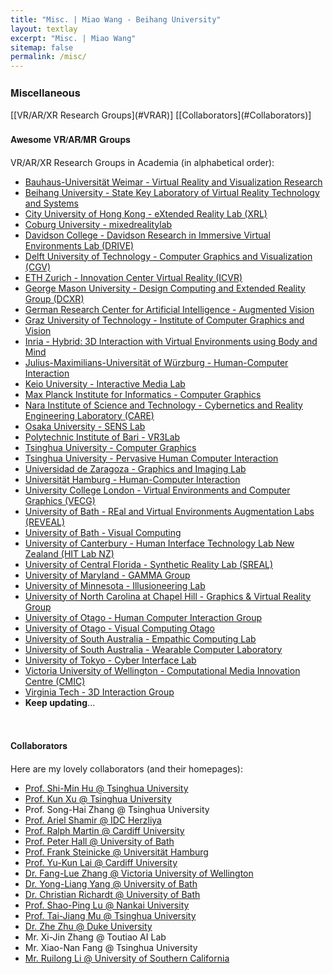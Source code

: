 ```yaml
---
title: "Misc. | Miao Wang - Beihang University"
layout: textlay
excerpt: "Misc. | Miao Wang"
sitemap: false
permalink: /misc/
---
```









<div><h3 style="font-family: 'aleSC', Helvetica Neue,Source Sans Pro,Arial"><b>Miscellaneous</b></h3></div>
[[VR/AR/XR Research Groups](#VRAR)] [[Collaborators](#Collaborators)]


<br/>

<div><h4 style="font-family: 'aleSC', Helvetica Neue,Source Sans Pro,Arial" id="VRAR"><b>Awesome VR/AR/MR Groups</b></h4></div>

VR/AR/XR Research Groups in Academia (in alphabetical order):

* [Bauhaus-Universität Weimar - Virtual Reality and Visualization Research](https://www.uni-weimar.de/de/medien/professuren/medieninformatik/vr/)
* [Beihang University - State Key Laboratory of Virtual Reality Technology and Systems](http://vrlab.buaa.edu.cn)
* [City University of Hong Kong - eXtended Reality Lab (XRL)](https://xr-lab.org)
* [Coburg University - mixedrealitylab](https://www.mixedrealitylab.de/index-en.html)
* [Davidson College - Davidson Research in Immersive Virtual Environments Lab (DRIVE)](https://tabithapeck.com/research/)
* [Delft University of Technology - Computer Graphics and Visualization (CGV)](http://graphics.tudelft.nl)
* [ETH Zurich - Innovation Center Virtual Reality (ICVR)](https://www.icvr.ethz.ch/research/index_EN)
* [George Mason University - Design Computing and Extended Reality Group (DCXR)](https://craigyuyu.github.io/home/)
* [German Research Center for Artificial Intelligence - Augmented Vision](https://av.dfki.de/)
* [Graz University of Technology - Institute of Computer Graphics and Vision](https://www.tugraz.at/institutes/icg/home/)
* [Inria - Hybrid: 3D Interaction with Virtual Environments using Body and Mind](https://team.inria.fr/hybrid/)
* [Julius-Maximilians-Universität of Würzburg - Human-Computer Interaction](http://hci.uni-wuerzburg.de/)
* [Keio University - Interactive Media Lab](https://im-lab.net/people/)
* [Max Planck Institute for Informatics - Computer Graphics](https://www.mpi-inf.mpg.de/departments/computer-graphics/)
* [Nara Institute of Science and Technology - Cybernetics and Reality Engineering Laboratory (CARE)](https://carelab.info/en/)
* [Osaka University - SENS Lab](https://www.sens.sys.es.osaka-u.ac.jp/)
* [Polytechnic Institute of Bari - VR3Lab](https://www.dimeg.poliba.it/vr3lab/index.php/en/)
* [Tsinghua University - Computer Graphics](http://cg.cs.tsinghua.edu.cn)
* [Tsinghua University - Pervasive Human Computer Interaction](http://pi.cs.tsinghua.edu.cn)
* [Universidad de Zaragoza - Graphics and Imaging Lab](http://graphics.unizar.es/index.html)
* [Universität Hamburg - Human-Computer Interaction](https://www.inf.uni-hamburg.de/en/inst/ab/hci/people.html)
* [University College London - Virtual Environments and Computer Graphics (VECG)](http://vecg.cs.ucl.ac.uk/)
* [University of Bath - REal and Virtual Environments Augmentation Labs (REVEAL)](https://www.bath.ac.uk/research-centres/real-and-virtual-environments-augmentation-labs-reveal/)
* [University of Bath - Visual Computing](https://www.bath.ac.uk/projects/visual-computing/)
* [University of Canterbury - Human Interface Technology Lab New Zealand (HIT Lab NZ)](https://www.hitlabnz.org/)
* [University of Central Florida - Synthetic Reality Lab (SREAL)](https://sreal.ucf.edu/)
* [University of Maryland - GAMMA Group](https://gamma.umd.edu/)
* [University of Minnesota - Illusioneering Lab](https://illusioneering.cs.umn.edu/)
* [University of North Carolina at Chapel Hill - Graphics & Virtual Reality Group](http://telepresence.web.unc.edu/)
* [University of Otago - Human Computer Interaction Group](http://www.hci.otago.ac.nz/)
* [University of Otago - Visual Computing Otago](https://visualcomputing.otago.ac.nz/team.html)
* [University of South Australia - Empathic Computing Lab](http://empathiccomputing.org/)
* [University of South Australia - Wearable Computer Laboratory](https://wearables.unisa.edu.au/publications.html)
* [University of Tokyo - Cyber Interface Lab](http://www.cyber.t.u-tokyo.ac.jp/)
* [Victoria University of Wellington - Computational Media Innovation Centre (CMIC)](https://www.wgtn.ac.nz/cmic)
* [Virginia Tech - 3D Interaction Group](https://research.cs.vt.edu/3di/)
* **Keep updating**...


<br/>

<div><h4 style="font-family: 'aleSC', Helvetica Neue,Source Sans Pro,Arial" id="Collaborators"><b>Collaborators</b></h4></div>

Here are my lovely collaborators (and their homepages):

* [Prof. Shi-Min Hu @ Tsinghua University](http://cg.cs.tsinghua.edu.cn/prof_hu.htm)
* [Prof. Kun Xu @ Tsinghua University](http://cg.cs.tsinghua.edu.cn/people/~kun)
* Prof. Song-Hai Zhang @ Tsinghua University
* [Prof. Ariel Shamir @ IDC Herzliya](http://www.faculty.idc.ac.il/arik/site/index.asp)
* [Prof. Ralph Martin @ Cardiff University](https://www.cardiff.ac.uk/people/view/118143-martin-ralph)
* [Prof. Peter Hall @ University of Bath](http://www.cs.bath.ac.uk/~pmh/start/home.html)
* [Prof. Frank Steinicke @ Universität Hamburg](https://www.inf.uni-hamburg.de/en/inst/ab/hci/people/steinicke.html)
* [Prof. Yu-Kun Lai @ Cardiff University](https://users.cs.cf.ac.uk/Yukun.Lai/)
* [Dr. Fang-Lue Zhang @ Victoria University of Wellington](https://people.wgtn.ac.nz/fanglue.zhang)
* [Dr. Yong-Liang Yang @ University of Bath](http://www.yongliangyang.net/)
* [Dr. Christian Richardt @ University of Bath](http://richardt.name/)
* [Prof. Shao-Ping Lu @ Nankai University](http://www.shaopinglu.net/)
* [Prof. Tai-Jiang Mu @ Tsinghua University](http://cg.cs.tsinghua.edu.cn/people/~mtj)
* [Dr. Zhe Zhu @ Duke University](https://sites.duke.edu/zzhu/)
* Mr. Xi-Jin Zhang @ Toutiao AI Lab
* Mr. Xiao-Nan Fang @ Tsinghua University
* [Mr. Ruilong Li @ University of Southern California](http://www.liruilong.cn/)


<!-- <div><h4 style="font-family: Helvetica Neue,Source Sans Pro,Arial"><b>Courses</b></h4></div>

**Course Taught @ Tsinghua University**

* TA, Fundamental of Computer Graphics (Spring 2013)

<br/>

<h4 style="font-family: Helvetica Neue,Source Sans Pro,Arial"><b>Students</b></h4>

<p style="color:red;"> <i>I am always looking for passionate undergraduate interns to work with me. </i></p>

*I am always looking for passionate undergraduate interns to work with me.* -->

<!-- **Current students**

* Guo-Ye Yang, undergraduate intern, Tsinghua University, started 2015 (with Shi-Min Hu)
* Guo-Wei Yang, undergraduate intern, Tsinghua University, started 2016 (with Shi-Min Hu)
* Run-Ze Liang, undergraduate intern, Tsinghua University, started 2018 (with Shi-Min Hu)

**Alumni**

* Jun-Bang Liang, undergraduate intern, Tsinghua University, 2014-2015. Currently a PhD candidate at UNC-CH, United States.
* Jin-Kun Lin, undergraduate intern, Tsinghua University, 2016-2017. 
* Yu Fang, undergraduate intern, Tsinghua University, 2017. Currently a PhD candidate at University of Pennsylvania, United States.
* Shu-Yang Zhang, undergraduate intern, University of Michigan, United States, summer 2018.  -->

<!-- Our overarching goal is to explore and understand new quantum states of electronic matter on the atomic scale. To do so, we use and develop novel spectroscopic-imaging scanning tunneling microscopy (SI-STM) tools to visualize the relevant quantum mechanical degrees of freedom.

Questions of interest include: (i), How does the Mott state collapse upon doping and how is this related to the complex phase diagram of high-temperature superconductors? (ii), What is the strange metal phase seen in correlated electron systems? Is this an exotic long-range entangled state? What is the mechanism of dissipation in that state? (iii), Why is the transition temperature in high-temperature superconductors so high? 
 
![]({{ site.url }}{{ site.baseurl }}/images/respic/layers_real.jpg){: style="width: 300px; float: right; border: 10px"}

Currently, our instrument of choice  is SI-STM.  State-of-the-art SI-STM measures an array of tunneling spectra on a given sample, registered to the atomic sites with picometer precision. Each is proportional to the local density of states at a given location. Ideally, the recorded spectra are so tightly packed that the measurement yields a three-dimensional mapping of the local density of states as a function of locations and energy. This is shown on the image on the right-hand side (10x10 nm2), and its Fourier transform, below.

The quantum materials which we will investigate encapsulate some of the great unsolved mysteries of physics. They include high-temperature superconductors, quantum-critical compounds, graphene, and topological electronic matter that can be used for error-resistant quantum computing.

![]({{ site.url }}{{ site.baseurl }}/images/respic/layers_fft.jpg){: style="width: 300px; float: left; border: 10px"}

A main goal is to use modern technology to build the new instrumentation needed to understand these quantum materials. I learned my trade in [Seamus Davis’ SI-STM lab](http://davisgroup.lassp.cornell.edu/) and with [Felix Baumberger](http://dpmc.unige.ch/gr_baumberger/index.html), and later moved as an [ETH fellow](http://www.ethfellows.ethz.ch/) to [Andreas Wallraff’s qudev lab](http://www.qudev.ethz.ch/) where we investigated coupled cavity arrays in circuit QED. This allowed me to learn new techniques such as high frequency measurements, low temperature noise-free amplification, and quantum-limited measurements. The goal is to combine these with SI-STM.

This will enable the instrumental capabilities to visualize the different quantum mechanical degrees of freedom needed to understand next-generation quantum materials. STM will be the main method, but we use different spectroscopic-imaging techniques to visualize not only the topography, but also the density of states, spins, and other degrees of freedom hidden below the surface.
 -->